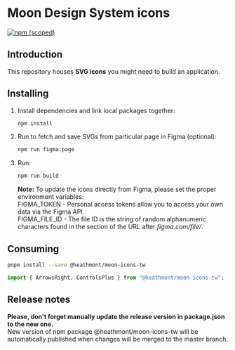 # Moon Design System icons

[![npm (scoped)](https://img.shields.io/npm/v/@heathmont/moon-icons-tw)](https://www.npmjs.com/package/@heathmont/moon-icons-tw)

## Introduction

This repository houses **SVG icons** you might need to build an application.

## Installing

1. Install dependencies and link local packages together:

   ```sh
   npm install
   ```

2. Run to fetch and save SVGs from particular page in Figma (optional):

   ```sh
   npm run figma:page
   ```

3. Run:

   ```sh
   npm run build
   ```

   **Note:** To update the icons directly from Figma, please set the proper environment variables:<br />
   FIGMA_TOKEN - Personal access tokens allow you to access your own data via the Figma API.<br />
   FIGMA_FILE_ID - The file ID is the string of random alphanumeric characters found in the section of the URL after _figma.com/file/_.

## Consuming

```bash
pnpm install --save @heathmont/moon-icons-tw
```

```javascript
import { ArrowsRight, ControlsPlus } from "@heathmont/moon-icons-tw";
```

## Release notes

**Please, don't forget manually update the release version in package.json to the new one. <br />**
New version of npm package @heathmont/moon-icons-tw will be automatically published when changes will be merged to the master branch.
